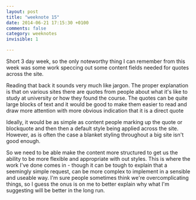 ```yaml
---
layout: post
title: "weeknote 15"
date: 2014-06-21 17:15:30 +0100
comments: false
category: weeknotes 
invisible: 1

---
```


Short 3 day week, so the only noteworthy thing I can remember from this week was some work speccing out some content fields needed for quotes across the site.

Reading that back it sounds very much like jargon. The proper explanation is that on various sites there are quotes from people about what it's like to study at university or how they found the course. The quotes can be quite large blocks of text and it would be good to make them easier to read and draw more attention with more obvious indication that it is a direct quote 

Ideally, it would be as simple as content people marking up the quote or blockquote and then then a default style being applied across the site. However, as is often the case a blanket styling throughout a big site isn't good enough.

So we need to be able make the content more structured to get us the ability to be more flexible and appropriate with out styles. This is where the work I've done comes in - though it can be tough to explain that a seemingly simple request, can be more complex to implement in a sensible and useable way. I'm sure people sometimes think we're overcomplicating things, so I guess the onus is on me to better explain why what I'm suggesting will be better in the long run.